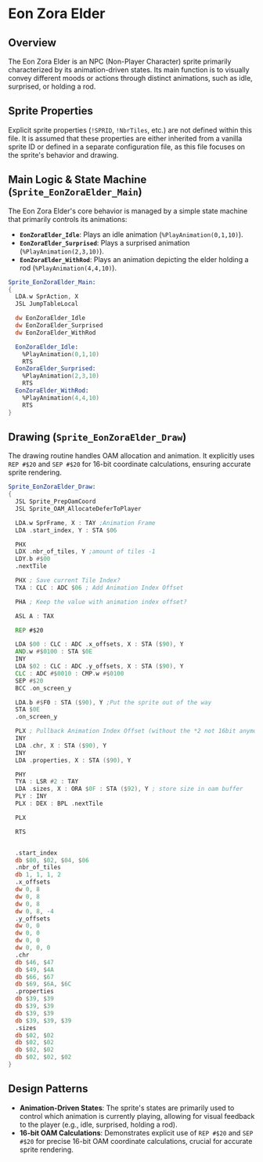# Eon Zora Elder

## Overview
The Eon Zora Elder is an NPC (Non-Player Character) sprite primarily characterized by its animation-driven states. Its main function is to visually convey different moods or actions through distinct animations, such as idle, surprised, or holding a rod.

## Sprite Properties
Explicit sprite properties (`!SPRID`, `!NbrTiles`, etc.) are not defined within this file. It is assumed that these properties are either inherited from a vanilla sprite ID or defined in a separate configuration file, as this file focuses on the sprite's behavior and drawing.

## Main Logic & State Machine (`Sprite_EonZoraElder_Main`)
The Eon Zora Elder's core behavior is managed by a simple state machine that primarily controls its animations:

*   **`EonZoraElder_Idle`**: Plays an idle animation (`%PlayAnimation(0,1,10)`).
*   **`EonZoraElder_Surprised`**: Plays a surprised animation (`%PlayAnimation(2,3,10)`).
*   **`EonZoraElder_WithRod`**: Plays an animation depicting the elder holding a rod (`%PlayAnimation(4,4,10)`).

```asm
Sprite_EonZoraElder_Main:
{
  LDA.w SprAction, X
  JSL JumpTableLocal

  dw EonZoraElder_Idle
  dw EonZoraElder_Surprised
  dw EonZoraElder_WithRod

  EonZoraElder_Idle:
    %PlayAnimation(0,1,10)
    RTS
  EonZoraElder_Surprised:
    %PlayAnimation(2,3,10)
    RTS
  EonZoraElder_WithRod:
    %PlayAnimation(4,4,10)
    RTS
}
```

## Drawing (`Sprite_EonZoraElder_Draw`)
The drawing routine handles OAM allocation and animation. It explicitly uses `REP #$20` and `SEP #$20` for 16-bit coordinate calculations, ensuring accurate sprite rendering.

```asm
Sprite_EonZoraElder_Draw:
{
  JSL Sprite_PrepOamCoord
  JSL Sprite_OAM_AllocateDeferToPlayer

  LDA.w SprFrame, X : TAY ;Animation Frame
  LDA .start_index, Y : STA $06

  PHX
  LDX .nbr_of_tiles, Y ;amount of tiles -1
  LDY.b #$00
  .nextTile

  PHX ; Save current Tile Index?
  TXA : CLC : ADC $06 ; Add Animation Index Offset

  PHA ; Keep the value with animation index offset?

  ASL A : TAX

  REP #$20

  LDA $00 : CLC : ADC .x_offsets, X : STA ($90), Y
  AND.w #$0100 : STA $0E
  INY
  LDA $02 : CLC : ADC .y_offsets, X : STA ($90), Y
  CLC : ADC #$0010 : CMP.w #$0100
  SEP #$20
  BCC .on_screen_y

  LDA.b #$F0 : STA ($90), Y ;Put the sprite out of the way
  STA $0E
  .on_screen_y

  PLX ; Pullback Animation Index Offset (without the *2 not 16bit anymore)
  INY
  LDA .chr, X : STA ($90), Y
  INY
  LDA .properties, X : STA ($90), Y

  PHY
  TYA : LSR #2 : TAY
  LDA .sizes, X : ORA $0F : STA ($92), Y ; store size in oam buffer
  PLY : INY
  PLX : DEX : BPL .nextTile

  PLX

  RTS


  .start_index
  db $00, $02, $04, $06
  .nbr_of_tiles
  db 1, 1, 1, 2
  .x_offsets
  dw 0, 8
  dw 0, 8
  dw 0, 8
  dw 0, 8, -4
  .y_offsets
  dw 0, 0
  dw 0, 0
  dw 0, 0
  dw 0, 0, 0
  .chr
  db $46, $47
  db $49, $4A
  db $66, $67
  db $69, $6A, $6C
  .properties
  db $39, $39
  db $39, $39
  db $39, $39
  db $39, $39, $39
  .sizes
  db $02, $02
  db $02, $02
  db $02, $02
  db $02, $02, $02
}
```

## Design Patterns
*   **Animation-Driven States**: The sprite's states are primarily used to control which animation is currently playing, allowing for visual feedback to the player (e.g., idle, surprised, holding a rod).
*   **16-bit OAM Calculations**: Demonstrates explicit use of `REP #$20` and `SEP #$20` for precise 16-bit OAM coordinate calculations, crucial for accurate sprite rendering.

